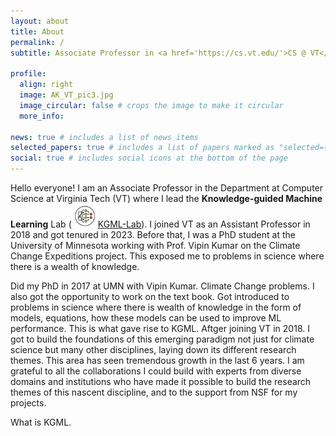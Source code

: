 ```yaml
---
layout: about
title: About
permalink: /
subtitle: Associate Professor in <a href='https://cs.vt.edu/'>CS @ VT</a> &#9679; Works in AI &#8644; Science &#9679; Building Knowledge-guided ML

profile:
  align: right
  image: AK_VT_pic3.jpg
  image_circular: false # crops the image to make it circular
  more_info: 
        
news: true # includes a list of news items
selected_papers: true # includes a list of papers marked as "selected={true}"
social: true # includes social icons at the bottom of the page
---
```


Hello everyone! I am an Associate Professor in the Department at Computer Science at Virginia Tech (VT) where I lead the **Knowledge-guided Machine Learning** Lab ([<img src="/assets/img/logo.jpg" alt="KGML-Lab Logo" style="width:42px;">KGML-Lab](https://kgml-lab.github.io/)). I joined VT as an Assistant Professor in 2018 and got tenured in 2023. Before that, I was a PhD student at the University of Minnesota working with Prof. Vipin Kumar on the Climate Change Expeditions project. This exposed me to problems in science where there is a wealth of knowledge.

Did my PhD in 2017 at UMN with Vipin Kumar. Climate Change problems. I also got the opportunity to work on the text book. Got introduced to problems in science where there is wealth of knowledge in the form of models, equations, how these models can be used to improve ML performance. This is what gave rise to KGML. Aftger joining VT in 2018. I got to build the foundations of this emerging paradigm not just for climate science but many other disciplines, laying down its different research themes. This area has seen tremendous growth in the last 6 years. I am grateful to all the collaborations I could build with experts from diverse domains and institutions who have made it possible to build the research themes of this nascent discipline, and to the support from NSF for my projects.



What is KGML. 
